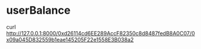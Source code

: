 # userBalance


curl http://127.0.0.1:8000/0xd26114cd6EE289AccF82350c8d8487fedB8A0C07/0x09a045D832559b1eae145205F22e1558E3B038a2

